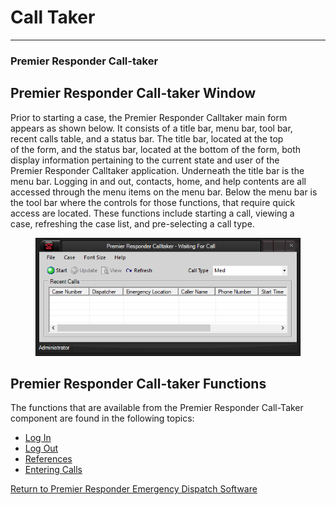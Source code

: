 # Call Taker

***

### **Premier Responder Call-taker**

## Premier Responder Call-taker Window

Prior to starting a case, the Premier Responder Calltaker main form
\
appears as shown below.  It consists of a title bar, menu bar, tool bar,
\
recent calls table, and a status bar.  The title bar, located at the top
\
of the form, and the status bar, located at the bottom of the form, both
\
display information pertaining to the current state and user of the
\
Premier Responder Calltaker application. Underneath the title bar is the
\
menu bar.  Logging in and out, contacts, home, and help contents are all
\
accessed through the menu items on the menu bar.  Below the menu bar is
\
the tool bar where the controls for those functions, that require quick
\
access are located. These functions include starting a call, viewing a
\
case, refreshing the case list, and pre-selecting a call type.

<figure><img src="../../.gitbook/assets/Calltaker_files/image001.png" alt=""><figcaption></figcaption></figure>

## Premier Responder Call-taker Functions

The functions that are available from the Premier Responder Call-Taker
\
component are found in the following topics:

* [Log In](<../../Logging In.md>)
* [Log Out](<../../Logging Out.md>)
* [References](<../../Reference Tools.md>)
* [Entering Calls](<../../Recording Calls.md>)

[Return to Premier Responder Emergency Dispatch
Software](./)
